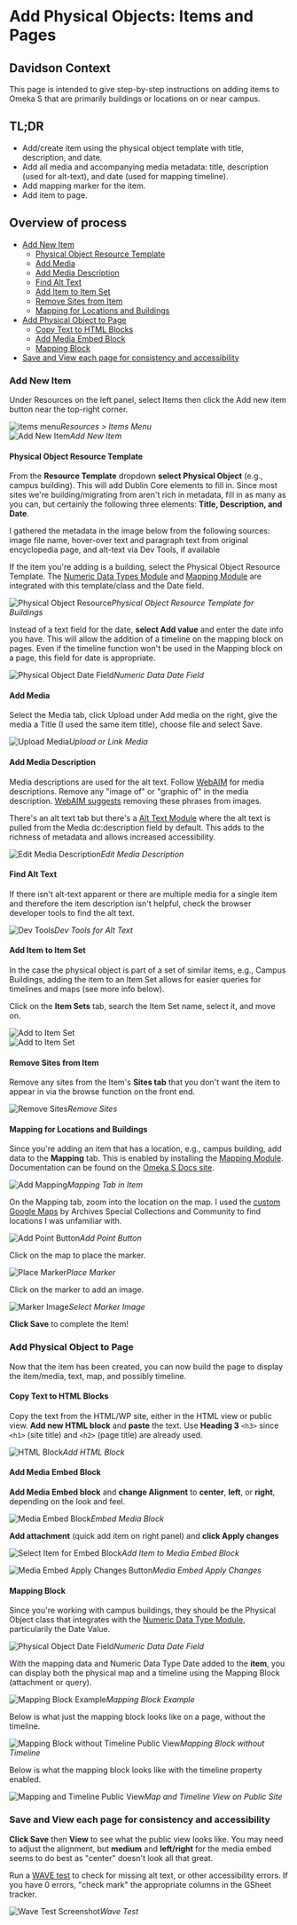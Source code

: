 # Add Physical Objects: Items and Pages
<!-- no toc -->
## Davidson Context
<!-- no toc -->
This page is intended to give step-by-step instructions on adding items to Omeka S that are primarily buildings or locations on or near campus.

## TL;DR
<!-- no toc -->

- Add/create item using the physical object template with title, description, and date.
- Add all media and accompanying media metadata: title, description (used for alt-text), and date (used for mapping timeline).
- Add mapping marker for the item.
- Add item to page.

## Overview of process

- [Add New Item](#add-new-item)
  - [Physical Object Resource Template](#physical-object-resource-template)
  - [Add Media](#add-media)
  - [Add Media Description](#add-media-description)
  - [Find Alt Text](#find-alt-text)
  - [Add Item to Item Set](#add-item-to-item-set)
  - [Remove Sites from Item](#remove-sites-from-item)
  - [Mapping for Locations and Buildings](#mapping-for-locations-and-buildings)
- [Add Physical Object to Page](#add-physical-object-to-page)
  - [Copy Text to HTML Blocks](#copy-text-to-html-blocks)
  - [Add Media Embed Block](#add-media-embed-block)
  - [Mapping Block](#mapping-block)
- [Save and View each page for consistency and accessibility](#save-and-view-each-page-for-consistency-and-accessibility)

### Add New Item

Under Resources on the left panel, select Items then click the Add new item button near the top-right corner.

![items menu](./help_files/Items_Menu.png "Item Menu")*Resources > Items Menu*  
![Add New Item](./help_files/Add_New_Item_Button.png "Add New Item")*Add New Item*  

#### Physical Object Resource Template

From the **Resource Template** dropdown **select Physical Object** (e.g., campus building). This will add Dublin Core elements to fill in. Since most sites we're building/migrating from aren't rich in metadata, fill in as many as you can, but certainly the following three elements: **Title, Description, and Date**.

I gathered the metadata in the image below from the following sources: image file name, hover-over text and paragraph text from original encyclopedia page, and alt-text via Dev Tools, if available

If the item you're adding is a building, select the Physical Object Resource Template. The [Numeric Data Types Module](https://omeka.org/s/modules/NumericDataTypes/) and [Mapping Module](https://github.com/omeka-s-modules/Mapping) are integrated with this template/class and the Date field.

![Physical Object Resource](./help_files/Physical_Building_Template.png "Physical Building Resource Template")*Physical Object Resource Template for Buildings*  

Instead of a text field for the date, **select Add value** and enter the date info you have. This will allow the addition of a timeline on the mapping block on pages. Even if the timeline function won't be used in the Mapping block on a page, this field for date is appropriate.

![Physical Object Date Field](./help_files/Physical_Building_Date.png "Physical Object Date Field")*Numeric Data Date Field*  

#### Add Media

Select the Media tab, click Upload under Add media on the right, give the media a Title (I used the same item title), choose file and select Save.

![Upload Media](./help_files/New_Item_Media.png "Upload Media")*Upload or Link Media*  

#### Add Media Description

Media descriptions are used for the alt text. Follow [WebAIM](https://webaim.org/techniques/alttext/#context) for media descriptions. Remove any "image of" or "graphic of" in the media description. [WebAIM suggests](https://webaim.org/techniques/alttext/#context) removing these phrases from images.

There's an alt text tab but there's a [Alt Text Module](https://github.com/zerocrates/AltText) where the alt text is pulled from the Media dc:description field by default. This adds to the richness of metadata and allows increased accessibility.

![Edit Media Description](./help_files/Physical_Building_Media_Desc.png "Edit Media Desc.")*Edit Media Description*  

#### Find Alt Text

If there isn't alt-text apparent or there are multiple media for a single item and therefore the item description isn't helpful, check the browser developer tools to find the alt text.

![Dev Tools](./help_files/Alt_Text_Dev_Tools.png "Dev Tools")*Dev Tools for Alt Text*  

#### Add Item to Item Set

In the case the physical object is part of a set of similar items, e.g., Campus Buildings, adding the item to an Item Set allows for easier queries for timelines and maps (see more info below).

Click on the **Item Sets** tab, search the Item Set name, select it, and move on.

![Add to Item Set](./help_files/Item_Set_Add.png "Add Item to Item Set")  
![Add to Item Set](./help_files/Item_Set_Add2.png "Add Item to Item Set")  

#### Remove Sites from Item

Remove any sites from the Item's **Sites tab** that you don't want the item to appear in via the browse function on the front end.

![Remove Sites](./help_files/New_Item_Sites.png "Remove Sites")*Remove Sites*  

#### Mapping for Locations and Buildings

Since you're adding an item that has a location, e.g., campus building, add data to the **Mapping** tab. This is enabled by installing the [Mapping Module](https://github.com/omeka-s-modules/Mapping). Documentation can be found on the [Omeka S Docs site](https://omeka.org/s/docs/user-manual/modules/mapping/).

![Add Mapping](./help_files/Add_Mapping_Item.png "Mapping Tab")*Mapping Tab in Item*  

On the Mapping tab, zoom into the location on the map. I used the [custom Google Maps](https://www.google.com/maps/d/u/0/viewer?msa=0&hl=en&ie=UTF8&t=h&ll=35.50058299999999%2C-80.842356&spn=0.005241%2C0.00751&z=17&source=embed&mid=1vWP_iahd5am7_7S615B97tZK0zE) by Archives Special Collections and Community to find locations I was unfamiliar with.

![Add Point Button](./help_files/Add_Mapping_Point1.png "Add Point Button")*Add Point Button*  

Click on the map to place the marker.

![Place Marker](./help_files/Add_Mapping_Point2.png "Place Marker")*Place Marker*  

Click on the marker to add an image.

![Marker Image](./help_files/Add_Mapping_Marker_Image1.png "Select Marker Image")*Select Marker Image*  

**Click Save** to complete the Item!

### Add Physical Object to Page

Now that the item has been created, you can now build the page to display the item/media, text, map, and possibly timeline.

#### Copy Text to HTML Blocks

Copy the text from the HTML/WP site, either in the HTML view or public view. **Add new HTML block** and **paste** the text. Use **Heading 3** `<h3>` since `<h1>` (site title) and `<h2>` (page title) are already used.

![HTML Block](./help_files/Add_HTML_Block.png "Add HTML Block")*Add HTML Block*  

#### Add Media Embed Block

**Add Media Embed block** and **change Alignment** to **center**, **left**, or **right**, depending on the look and feel.

![Media Embed Block](./help_files/Embed_Media_Block.png "Media Embed")*Embed Media Block*  

**Add attachment** (quick add item on right panel) and **click Apply changes**

![Select Item for Embed Block](./help_files/Quick_Add_Item.png "Add Media to Embed")*Add Item to Media Embed Block*  

![Media Embed Apply Changes Button](./help_files/Embed_Media_Apply_Changes.png "Media Embed Apply Changes")*Media Embed Apply Changes*  

#### Mapping Block

Since you're working with campus buildings, they should be the Physical Object class that integrates with the [Numeric Data Type Module](https://omeka.org/s/modules/NumericDataTypes/), particularily the Date Value.

![Physical Object Date Field](./help_files/Physical_Building_Date.png "Physical Object Date Field")*Numeric Data Date Field*  

With the mapping data and Numeric Data Type Date added to the **item**, you can display both the physical map and a timeline using the Mapping Block (attachment or query).

![Mapping Block Example](./help_files/Mapping_Block_Timeline_Admin.png "Mapping Block")*Mapping Block Example*  

Below is what just the mapping block looks like on a page, without the timeline.

![Mapping Block without Timeline Public View](./help_files/Mapping_Public.png "Mapping Block without Timeline")*Mapping Block without Timeline*  

Below is what the mapping block looks like with the timeline property enabled.

![Mapping and Timeline Public View](./help_files/Mapping_Timeline_Public.png "Mapping and Timeline Public View")*Map and Timeline View on Public Site*  

### Save and View each page for consistency and accessibility

**Click Save** then **View** to see what the public view looks like. You may need to adjust the alignment, but **medium** and **left/right** for the media embed seems to do best as "center" doesn't look all that great.

Run a [WAVE test](https://wave.webaim.org/) to check for missing alt text, or other accessibility errors. If you have 0 errors, "check mark" the appropriate columns in the GSheet tracker.

![Wave Test Screenshot](./help_files/WAVE_Test.png "Wave Test")*Wave Test*  
